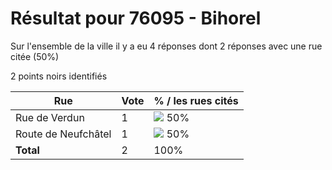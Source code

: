 # Résultat pour 76095 - Bihorel

Sur l'ensemble de la ville il y a eu 4 réponses dont 2 réponses avec une rue citée (50%)

2 points noirs identifiés

| Rue | Vote | % / les rues cités|
|-----|------|-------------------|
| Rue de Verdun | 1 | <img src="../../img/bar_50.gif" />&nbsp;50%|
| Route de Neufchâtel | 1 | <img src="../../img/bar_50.gif" />&nbsp;50%|
| **Total** | 2 | 100%|
